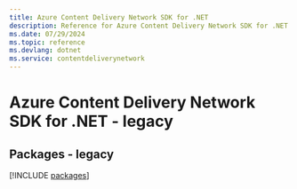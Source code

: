 ```yaml
---
title: Azure Content Delivery Network SDK for .NET
description: Reference for Azure Content Delivery Network SDK for .NET
ms.date: 07/29/2024
ms.topic: reference
ms.devlang: dotnet
ms.service: contentdeliverynetwork
---
```

# Azure Content Delivery Network SDK for .NET - legacy
## Packages - legacy
[!INCLUDE [packages](content-delivery-network-index.md)]
